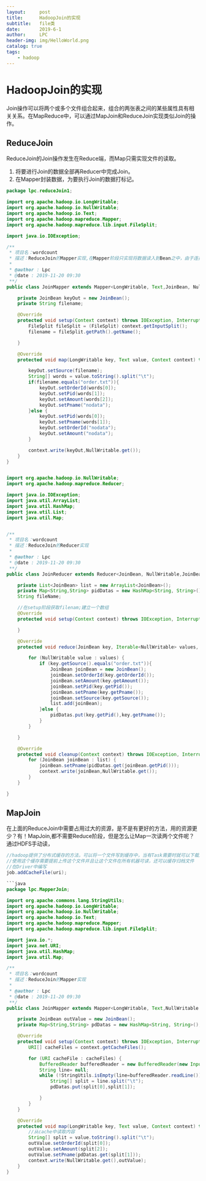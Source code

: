 ```yaml
---
layout:     post
title:      HadoopJoin的实现
subtitle:   file类
date:       2019-6-1
author:     LPC
header-img: img/HelloWorld.png
catalog: true
tags:
    - hadoop
---
```


# HadoopJoin的实现

Join操作可以将两个或多个文件组合起来，组合的两张表之间的某些属性具有相关关系。在MapReduce中，可以通过MapJoin和ReduceJoin实现类似Join的操作。

## ReduceJoin

ReduceJoin的Join操作发生在Reduce端，而Map只需实现文件的读取。

1. 将要进行Join的数据全部再Reducer中完成Join。
2. 在Mapper封装数据，为要执行Join的数据打标记。

```java
package lpc.reduceJoin1;

import org.apache.hadoop.io.LongWritable;
import org.apache.hadoop.io.NullWritable;
import org.apache.hadoop.io.Text;
import org.apache.hadoop.mapreduce.Mapper;
import org.apache.hadoop.mapreduce.lib.input.FileSplit;

import java.io.IOException;

/**
 * 项目名：wordcount
 * 描述：ReduceJoin的Mapper实现,在Mapper阶段只实现将数据读入到Bean之中，由于连接的两个表的属性不同，所以建立的Bean需要有两个表的属性
 *
 * @author : Lpc
 * @date : 2019-11-20 09:30
 **/
public class JoinMapper extends Mapper<LongWritable, Text,JoinBean, NullWritable> {

    private JoinBean keyOut = new JoinBean();
    private String filename;

    @Override
    protected void setup(Context context) throws IOException, InterruptedException {
        FileSplit fileSplit = (FileSplit) context.getInputSplit();
        filename = fileSplit.getPath().getName();

    }

    @Override
    protected void map(LongWritable key, Text value, Context context) throws IOException, InterruptedException {

        keyOut.setSource(filename);
        String[] words = value.toString().split("\t");
        if(filename.equals("order.txt")){
            keyOut.setOrderId(words[0]);
            keyOut.setPid(words[1]);
            keyOut.setAmount(words[2]);
            keyOut.setPname("nodata");
        }else {
            keyOut.setPid(words[0]);
            keyOut.setPname(words[1]);
            keyOut.setOrderId("nodata");
            keyOut.setAmount("nodata");
        }

        context.write(keyOut,NullWritable.get());
    }
}


import org.apache.hadoop.io.NullWritable;
import org.apache.hadoop.mapreduce.Reducer;

import java.io.IOException;
import java.util.ArrayList;
import java.util.HashMap;
import java.util.List;
import java.util.Map;


/**
 * 项目名：wordcount
 * 描述：ReduceJoin的Reducer实现
 *
 * @author : Lpc
 * @date : 2019-11-20 09:30
 **/
public class JoinReducer extends Reducer<JoinBean, NullWritable,JoinBean,NullWritable> {

    private List<JoinBean> list = new ArrayList<JoinBean>();
    private Map<String,String> pidDatas = new HashMap<String, String>();
    String fileName;

    //在setup阶段获取filenam;建立一个数组
    @Override
    protected void setup(Context context) throws IOException, InterruptedException {

    }

    @Override
    protected void reduce(JoinBean key, Iterable<NullWritable> values, Context context) throws IOException, InterruptedException {

        for (NullWritable value : values) {
            if (key.getSource().equals("order.txt")){
                JoinBean joinBean = new JoinBean();
                joinBean.setOrderId(key.getOrderId());
                joinBean.setAmount(key.getAmount());
                joinBean.setPid(key.getPid());
                joinBean.setPname(key.getPname());
                joinBean.setSource(key.getSource());
                list.add(joinBean);
            }else {
                pidDatas.put(key.getPid(),key.getPname());
            }
        }

    }

    @Override
    protected void cleanup(Context context) throws IOException, InterruptedException {
        for (JoinBean joinBean : list) {
            joinBean.setPname(pidDatas.get(joinBean.getPid()));
            context.write(joinBean,NullWritable.get());
        }
    }

}
```

## MapJoin

在上面的ReduceJoin中需要占用过大的资源，是不是有更好的方法，用的资源更少？有！MapJoin,都不需要Reduce阶段，但是怎么让Map一次读两个文件呢？通过HDFS手动读， 

```java
//hadoop提供了分布式缓存的方法，可以将一个文件写到缓存中，当有Task需要时就可以下载这个缓存的文件，并且只会下载一次，非常高效。
//使用这个缓存需要提前上传这个文件并且让这个文件在所有机器可读，还可以缓存归档文件
//在Driver中编写
job.addCacheFile(uri);

```java
package lpc.MapperJoin;

import org.apache.commons.lang.StringUtils;
import org.apache.hadoop.io.LongWritable;
import org.apache.hadoop.io.NullWritable;
import org.apache.hadoop.io.Text;
import org.apache.hadoop.mapreduce.Mapper;
import org.apache.hadoop.mapreduce.lib.input.FileSplit;

import java.io.*;
import java.net.URI;
import java.util.HashMap;
import java.util.Map;

/**
 * 项目名：wordcount
 * 描述：ReduceJoin的Mapper实现
 *
 * @author : Lpc
 * @date : 2019-11-20 09:30
 **/
public class JoinMapper extends Mapper<LongWritable, Text,NullWritable ,JoinBean > {

    private JoinBean outValue = new JoinBean();
    private Map<String,String> pdDatas = new HashMap<String, String>();

    @Override
    protected void setup(Context context) throws IOException, InterruptedException {
        URI[] cacheFiles = context.getCacheFiles();

        for (URI cacheFile : cacheFiles) {
            BufferedReader bufferedReader = new BufferedReader(new InputStreamReader(new FileInputStream(new File(cacheFile)), "utf-8"));
            String line= null;
            while (!StringUtils.isEmpty(line=bufferedReader.readLine())){
                String[] split = line.split("\t");
                pdDatas.put(split[0],split[1]);

            }
        }
    }

    @Override
    protected void map(LongWritable key, Text value, Context context) throws IOException, InterruptedException {
        //从cache中读取内容
        String[] split = value.toString().split("\t");
        outValue.setOrderId(split[0]);
        outValue.setAmount(split[2]);
        outValue.setPname(pdDatas.get(split[1]));
        context.write(NullWritable.get(),outValue);
    }
}
```
